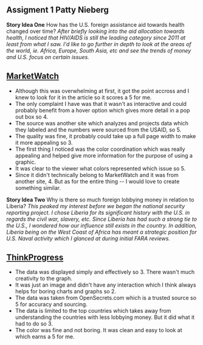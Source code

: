 Assigment 1 
Patty Nieberg
-----

**Story Idea One**
How has the U.S. foreign assistance aid towards health changed over time?
*After briefly looking into the aid allocation towards health, I noticed that 
HIV/AIDS is still the leading category since 2011 at least from what I saw.
I'd like to go further in depth to look at the areas of the world, ie. Africa, 
Europe, South Asia, etc and see the trends of money and U.S. focus on certain issues.*

[MarketWatch](https://www.marketwatch.com/story/us-foreign-aid-where-all-that-money-is-going-and-why-in-one-chart-2019-01-15)
-----
* Although this was overwhelming at first, it got the point accross and I knew to look for it in the article so it scores a 5 for me. 
* The only complaint I have was that it wasn't as interactive and could probably benefit from a hover option which gives more detail in a pop out box so 4.
* The source was another site which analyzes and projects data which they labeled and the numbers were sourced from the USAID, so 5.
* The quality was fine, it probably could take up a full page width to make it more appealing so 3.
* The first thing I noticed was the color coordination which was really appealing and helped give more information for the purpose of using a graphic. 
* It was clear to the viewer what colors represented which issue so 5.
* Since it didn't technically belong to MarketWatch and it was from another site, 4. But as for the entire thing -- I would love to create something similar. 

**Story Idea Two**
Why is there so much foreign lobbying money in relation to Liberia?
*This peaked my interest before we began the national security reporting project. 
I chose Liberia for its significant history with the U.S. in regards the civil war, 
slavery, etc. Since Liberia has had such a strong tie to the U.S., I wondered how our 
influence still exists in the country. In addition, Liberia being on the West Coast of 
Africa has meant a strategic position for U.S. Naval activity which I glanced at during
initial FARA reviews.*

[ThinkProgress](https://thinkprogress.org/new-database-shines-light-on-foreign-lobbying-in-the-u-s-93f777f06879/)
-----
* The data was displayed simply and effectively so 3. There wasn't much creativity to the graph.
* It was just an image and didn't have any interaction which I think always helps for boring charts and graphs so 2.
* The data was taken from OpenSecrets.com which is a trusted source so 5 for accuracy and sourcing.
* The data is limited to the top countries which takes away from understanding the countries with less lobbying money. But it did what it had to do so 3.
* The color was fine and not boring. It was clean and easy to look at which earns a 5 for me.


